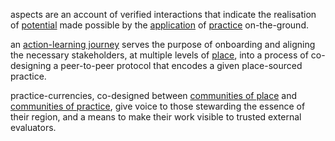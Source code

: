aspects are an account of verified interactions that indicate the realisation of [potential](/glossary/place-sourced%20potential.md) made possible by the [application](/processes/enactment/index.md) of [practice](/glossary/Practice.md) on-the-ground. 

an [action-learning journey](/patterns/action-learning%20journeys.md) serves the purpose of onboarding and aligning the necessary stakeholders, at multiple levels of [place](/glossary/Place.md), into a process of co-designing a peer-to-peer protocol that encodes a given place-sourced practice. 

practice-currencies, co-designed between [communities of place](/collaborators/communities-of-place/hub/hubs.md) and [communities of practice](/collaborators/communities-of-practice/practice-networks.md), give voice to those stewarding the essence of their region, and a means to make their work visible to trusted external evaluators.